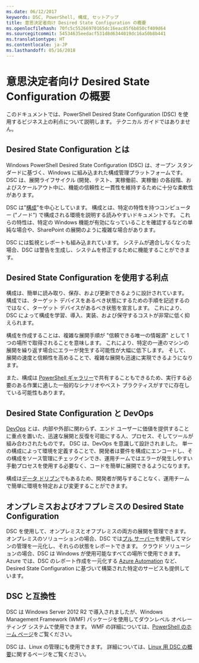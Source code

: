 ```yaml
---
ms.date: 06/12/2017
keywords: DSC, PowerShell, 構成, セットアップ
title: 意思決定者向け Desired State Configuration の概要
ms.openlocfilehash: 70fc5c55266970165dc16eac85f6b850cf409d64
ms.sourcegitcommit: 54534635eedacf531d8d6344019dc16a50b8b441
ms.translationtype: HT
ms.contentlocale: ja-JP
ms.lasthandoff: 05/16/2018
---
```

# <a name="desired-state-configuration-overview-for-decision-makers"></a>意思決定者向け Desired State Configuration の概要

このドキュメントでは、PowerShell Desired State Configuration (DSC) を使用するビジネス上の利点について説明します。 テクニカル ガイドではありません。

## <a name="what-is-desired-state-configuration"></a>Desired State Configuration とは

Windows PowerShell Desired State Configuration (DSC) は、オープン スタンダードに基づく、Windows に組み込まれた構成管理プラットフォームです。 DSC は、展開ライフサイクル (開発、テスト、実稼働前、実稼働) の各段階、およびスケールアウト中に、機能の信頼性と一貫性を維持するために十分な柔軟性があります。

DSC は"[構成](https://msdn.microsoft.com/powershell/dsc/configurations)"を中心としています。
構成とは、特定の特性を持つコンピューター ("ノード") で構成される環境を説明する読みやすいドキュメントです。
これらの特性は、特定の Windows 機能が有効になっていることを確認するなどの単純な場合や、SharePoint の展開のように複雑な場合があります。

DSC には監視とレポートも組み込まれています。
システムが適合しなくなった場合、DSC は警告を生成し、システムを修正するために機能することができます。

## <a name="benefits-of-using-desired-state-configuration"></a>Desired State Configuration を使用する利点

構成は、簡単に読み取り、保存、および更新できるように設計されています。
構成では、ターゲット デバイスをあるべき状態にするための手順を記述するのではなく、ターゲット デバイスがあるべき状態を宣言します。
これにより、DSC によって構成を学習、導入、実装、および保守するコストが非常に低く抑えられます。

構成を作成することは、複雑な展開手順が "信頼できる唯一の情報源" として 1 つの場所で取得されることを意味します。
これにより、特定の一連のマシンの展開を繰り返す場合にエラーが発生する可能性が大幅に低下します。
そして、展開の速度と信頼性を高めることで、複雑な展開も迅速に実現できるようになります。

また、構成は [PowerShell ギャラリー](https://powershellgallery.com)で共有することもできるため、実行する必要のある作業に適した一般的なシナリオやベスト プラクティスがすでに存在している可能性もあります。


## <a name="desired-state-configuration-and-devops"></a>Desired State Configuration と DevOps

[DevOps](http://blogs.technet.com/b/ashleymcglone/archive/2015/11/20/devops-for-n00bs-ie-windows-people.aspx) とは、内部や外部に関わらず、エンド ユーザーに価値を提供することに重点を置いた、迅速な展開と反復を可能にする人、プロセス、そしてツールが組み合わされたものです。
DSC は、DevOps を意識して設計されました。
単一の構成によって環境を定義することで、開発者は要件を構成にエンコードし、その構成をソース管理にチェックインでき、運用チームではエラーが発生しやすい手動プロセスを使用する必要なく、コードを簡単に展開できるようになります。

構成は[データ ドリブン](https://msdn.microsoft.com/powershell/dsc/configdata)でもあるため、開発者が関与することなく、運用チームで簡単に環境を特定および変更することができます。

## <a name="desired-state-configuration-on--and-off-premises"></a>オンプレミスおよびオフプレミスの Desired State Configuration

DSC を使用して、オンプレミスとオフプレミスの両方の展開を管理できます。
オンプレミスのソリューションの場合、DSC では[プル サーバー](https://msdn.microsoft.com/powershell/dsc/pullserver)を使用してマシンの管理を一元化し、それらの状態をレポートできます。
クラウド ソリューションの場合、DSC は Windows が使用可能なすべての場所で使用できます。
Azure では、DSC のレポート作成を一元化する [Azure Automation](https://azure.microsoft.com/en-us/documentation/services/automation/) など、Desired State Configuration に基づいて構築された特定のサービスも提供しています。

## <a name="dsc-and-compatibility"></a>DSC と互換性

DSC は Windows Server 2012 R2 で導入されましたが、Windows Management Framework (WMF) パッケージを使用してダウンレベル オペレーティング システムで使用できます。
WMF の詳細については、[PowerShell のホーム ページ](https://msdn.microsoft.com/en-us/powershell/)をご覧ください。

DSC は、Linux の管理にも使用できます。 詳細については、[Linux 用 DSC の概要](https://msdn.microsoft.com/en-us/powershell/dsc/lnxgettingstarted)に関するページをご覧ください。